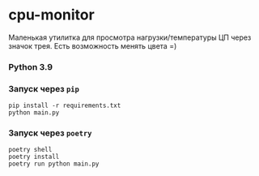 # cpu-monitor

Маленькая утилитка для просмотра нагрузки/температуры ЦП через значок трея. 
Есть возможность менять цвета =)


### Python 3.9

### Запуск через `pip`

    pip install -r requirements.txt
    python main.py

### Запуск через `poetry`

    poetry shell
    poetry install
    poetry run python main.py
